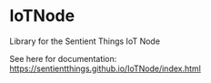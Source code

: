 # IoTNode
Library for the Sentient Things IoT Node

See here for documentation: https://sentientthings.github.io/IoTNode/index.html
